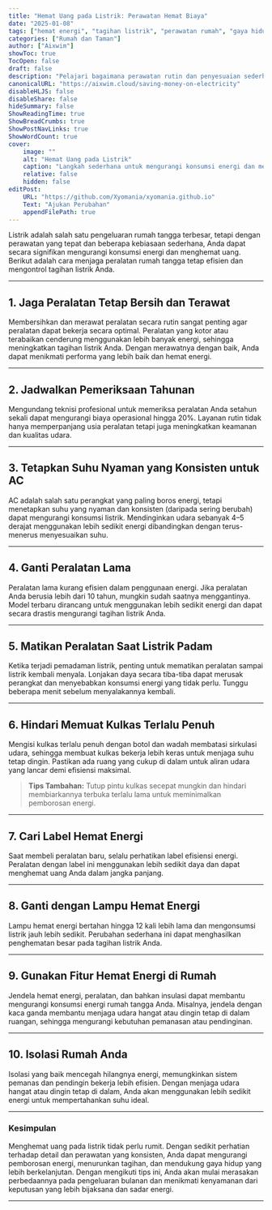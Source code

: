 ```yaml
---
title: "Hemat Uang pada Listrik: Perawatan Hemat Biaya"
date: "2025-01-08"
tags: ["hemat energi", "tagihan listrik", "perawatan rumah", "gaya hidup berkelanjutan", "tips hemat uang"]
categories: ["Rumah dan Taman"]
author: ["Aixwim"]
showToc: true
TocOpen: false
draft: false
description: "Pelajari bagaimana perawatan rutin dan penyesuaian sederhana dapat menghemat uang pada tagihan listrik sambil meningkatkan efisiensi peralatan rumah tangga Anda."
canonicalURL: "https://aixwim.cloud/saving-money-on-electricity"
disableHLJS: false
disableShare: false
hideSummary: false
ShowReadingTime: true
ShowBreadCrumbs: true
ShowPostNavLinks: true
ShowWordCount: true
cover:
    image: ""
    alt: "Hemat Uang pada Listrik"
    caption: "Langkah sederhana untuk mengurangi konsumsi energi dan menghemat tagihan listrik."
    relative: false
    hidden: false
editPost:
    URL: "https://github.com/Xyomania/xyomania.github.io"
    Text: "Ajukan Perubahan"
    appendFilePath: true
---
```


Listrik adalah salah satu pengeluaran rumah tangga terbesar, tetapi dengan perawatan yang tepat dan beberapa kebiasaan sederhana, Anda dapat secara signifikan mengurangi konsumsi energi dan menghemat uang. Berikut adalah cara menjaga peralatan rumah tangga tetap efisien dan mengontrol tagihan listrik Anda.

---

## 1. **Jaga Peralatan Tetap Bersih dan Terawat**

Membersihkan dan merawat peralatan secara rutin sangat penting agar peralatan dapat bekerja secara optimal. Peralatan yang kotor atau terabaikan cenderung menggunakan lebih banyak energi, sehingga meningkatkan tagihan listrik Anda. Dengan merawatnya dengan baik, Anda dapat menikmati performa yang lebih baik dan hemat energi.

---

## 2. **Jadwalkan Pemeriksaan Tahunan**

Mengundang teknisi profesional untuk memeriksa peralatan Anda setahun sekali dapat mengurangi biaya operasional hingga 20%. Layanan rutin tidak hanya memperpanjang usia peralatan tetapi juga meningkatkan keamanan dan kualitas udara.

---

## 3. **Tetapkan Suhu Nyaman yang Konsisten untuk AC**

AC adalah salah satu perangkat yang paling boros energi, tetapi menetapkan suhu yang nyaman dan konsisten (daripada sering berubah) dapat mengurangi konsumsi listrik. Mendinginkan udara sebanyak 4–5 derajat menggunakan lebih sedikit energi dibandingkan dengan terus-menerus menyesuaikan suhu.

---

## 4. **Ganti Peralatan Lama**

Peralatan lama kurang efisien dalam penggunaan energi. Jika peralatan Anda berusia lebih dari 10 tahun, mungkin sudah saatnya menggantinya. Model terbaru dirancang untuk menggunakan lebih sedikit energi dan dapat secara drastis mengurangi tagihan listrik Anda.

---

## 5. **Matikan Peralatan Saat Listrik Padam**

Ketika terjadi pemadaman listrik, penting untuk mematikan peralatan sampai listrik kembali menyala. Lonjakan daya secara tiba-tiba dapat merusak perangkat dan menyebabkan konsumsi energi yang tidak perlu. Tunggu beberapa menit sebelum menyalakannya kembali.

---

## 6. **Hindari Memuat Kulkas Terlalu Penuh**

Mengisi kulkas terlalu penuh dengan botol dan wadah membatasi sirkulasi udara, sehingga membuat kulkas bekerja lebih keras untuk menjaga suhu tetap dingin. Pastikan ada ruang yang cukup di dalam untuk aliran udara yang lancar demi efisiensi maksimal.

> **Tips Tambahan:** Tutup pintu kulkas secepat mungkin dan hindari membiarkannya terbuka terlalu lama untuk meminimalkan pemborosan energi.

---

## 7. **Cari Label Hemat Energi**

Saat membeli peralatan baru, selalu perhatikan label efisiensi energi. Peralatan dengan label ini menggunakan lebih sedikit daya dan dapat menghemat uang Anda dalam jangka panjang.

---

## 8. **Ganti dengan Lampu Hemat Energi**

Lampu hemat energi bertahan hingga 12 kali lebih lama dan mengonsumsi listrik jauh lebih sedikit. Perubahan sederhana ini dapat menghasilkan penghematan besar pada tagihan listrik Anda.

---

## 9. **Gunakan Fitur Hemat Energi di Rumah**

Jendela hemat energi, peralatan, dan bahkan insulasi dapat membantu mengurangi konsumsi energi rumah tangga Anda. Misalnya, jendela dengan kaca ganda membantu menjaga udara hangat atau dingin tetap di dalam ruangan, sehingga mengurangi kebutuhan pemanasan atau pendinginan.

---

## 10. **Isolasi Rumah Anda**

Isolasi yang baik mencegah hilangnya energi, memungkinkan sistem pemanas dan pendingin bekerja lebih efisien. Dengan menjaga udara hangat atau dingin tetap di dalam, Anda akan menggunakan lebih sedikit energi untuk mempertahankan suhu ideal.

---

### Kesimpulan

Menghemat uang pada listrik tidak perlu rumit. Dengan sedikit perhatian terhadap detail dan perawatan yang konsisten, Anda dapat mengurangi pemborosan energi, menurunkan tagihan, dan mendukung gaya hidup yang lebih berkelanjutan. Dengan mengikuti tips ini, Anda akan mulai merasakan perbedaannya pada pengeluaran bulanan dan menikmati kenyamanan dari keputusan yang lebih bijaksana dan sadar energi.

---
